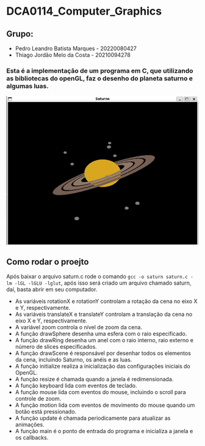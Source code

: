 # DCA0114_Computer_Graphics

## Grupo:
- Pedro Leandro Batista Marques - 20220080427
- Thiago Jordão Melo da Costa - 20210094278

### Esta é a implementação de um programa em C, que utilizando as bibliotecas do openGL, faz o desenho do planeta saturno e algumas luas.

![saturno](saturn.png)

## Como rodar o proejto

Após baixar o arquivo saturn.c rode o comando ```gcc -o saturn saturn.c -lm -lGL -lGLU -lglut```, após isso será criado um arquivo chamado saturn, daí, basta abrir em seu computador.

- As variáveis rotationX e rotationY controlam a rotação da cena no eixo X e Y, respectivamente.
- As variáveis translateX e translateY controlam a translação da cena no eixo X e Y, respectivamente.
- A variável zoom controla o nível de zoom da cena.
- A função drawSphere desenha uma esfera com o raio especificado.
- A função drawRing desenha um anel com o raio interno, raio externo e número de slices especificados.
- A função drawScene é responsável por desenhar todos os elementos da cena, incluindo Saturno, os anéis e as luas.
- A função initialize realiza a inicialização das configurações iniciais do OpenGL.
- A função resize é chamada quando a janela é redimensionada.
- A função keyboard lida com eventos de teclado.
- A função mouse lida com eventos do mouse, incluindo o scroll para controle de zoom.
- A função motion lida com eventos de movimento do mouse quando um botão está pressionado.
- A função update é chamada periodicamente para atualizar as animações.
- A função main é o ponto de entrada do programa e inicializa a janela e os callbacks.
